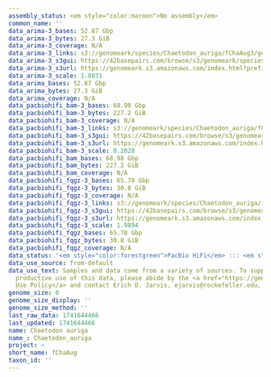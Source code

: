 ```yaml
---
assembly_status: <em style="color:maroon">No assembly</em>
common_name: ''
data_arima-3_bases: 52.87 Gbp
data_arima-3_bytes: 27.3 GiB
data_arima-3_coverage: N/A
data_arima-3_links: s3://genomeark/species/Chaetodon_auriga/fChaAug3/genomic_data/arima/<br>
data_arima-3_s3gui: https://42basepairs.com/browse/s3/genomeark/species/Chaetodon_auriga/fChaAug3/genomic_data/arima/
data_arima-3_s3url: https://genomeark.s3.amazonaws.com/index.html?prefix=species/Chaetodon_auriga/fChaAug3/genomic_data/arima/
data_arima-3_scale: 1.8031
data_arima_bases: 52.87 Gbp
data_arima_bytes: 27.3 GiB
data_arima_coverage: N/A
data_pacbiohifi_bam-3_bases: 68.98 Gbp
data_pacbiohifi_bam-3_bytes: 227.2 GiB
data_pacbiohifi_bam-3_coverage: N/A
data_pacbiohifi_bam-3_links: s3://genomeark/species/Chaetodon_auriga/fChaAug3/genomic_data/pacbio_hifi/<br>
data_pacbiohifi_bam-3_s3gui: https://42basepairs.com/browse/s3/genomeark/species/Chaetodon_auriga/fChaAug3/genomic_data/pacbio_hifi/
data_pacbiohifi_bam-3_s3url: https://genomeark.s3.amazonaws.com/index.html?prefix=species/Chaetodon_auriga/fChaAug3/genomic_data/pacbio_hifi/
data_pacbiohifi_bam-3_scale: 0.2828
data_pacbiohifi_bam_bases: 68.98 Gbp
data_pacbiohifi_bam_bytes: 227.2 GiB
data_pacbiohifi_bam_coverage: N/A
data_pacbiohifi_fqgz-3_bases: 65.78 Gbp
data_pacbiohifi_fqgz-3_bytes: 30.8 GiB
data_pacbiohifi_fqgz-3_coverage: N/A
data_pacbiohifi_fqgz-3_links: s3://genomeark/species/Chaetodon_auriga/fChaAug3/genomic_data/pacbio_hifi/<br>
data_pacbiohifi_fqgz-3_s3gui: https://42basepairs.com/browse/s3/genomeark/species/Chaetodon_auriga/fChaAug3/genomic_data/pacbio_hifi/
data_pacbiohifi_fqgz-3_s3url: https://genomeark.s3.amazonaws.com/index.html?prefix=species/Chaetodon_auriga/fChaAug3/genomic_data/pacbio_hifi/
data_pacbiohifi_fqgz-3_scale: 1.9894
data_pacbiohifi_fqgz_bases: 65.78 Gbp
data_pacbiohifi_fqgz_bytes: 30.8 GiB
data_pacbiohifi_fqgz_coverage: N/A
data_status: '<em style="color:forestgreen">PacBio HiFi</em> ::: <em style="color:forestgreen">Arima</em>'
data_use_source: from-default
data_use_text: Samples and data come from a variety of sources. To support fair and
  productive use of this data, please abide by the <a href="https://genome10k.soe.ucsc.edu/data-use-policies/">Data
  Use Policy</a> and contact Erich D. Jarvis, ejarvis@rockefeller.edu, with any questions.
genome_size: 0
genome_size_display: ''
genome_size_method: ''
last_raw_data: 1741644466
last_updated: 1741644466
name: Chaetodon auriga
name_: Chaetodon_auriga
project: ~
short_name: fChaAug
taxon_id: ''
---
```

